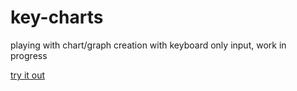 # key-charts
playing with chart/graph creation with keyboard only input, work in progress

[try it out](https://emcelyea.github.io/key-charts/)
